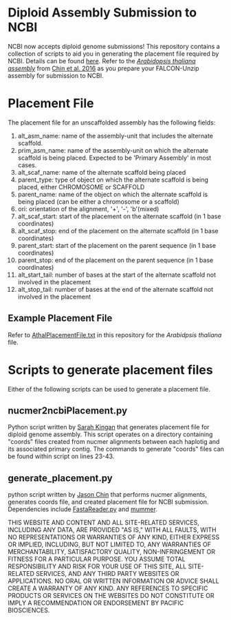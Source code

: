 # Diploid Assembly Submission to NCBI
NCBI now accepts diploid genome submissions! This repository contains a collection of scripts to aid you in generating the placement file required by NCBI. Details can be found [here](https://www.ncbi.nlm.nih.gov/assembly/docs/submission/). Refer to the [_Arabidopsis thaliana assembly_](https://www.ncbi.nlm.nih.gov/assembly/GCA_001753755.2) from [Chin et al. 2016](https://www.ncbi.nlm.nih.gov/pubmed/27749838) as you prepare your FALCON-Unzip assembly for submission to NCBI.


# Placement File
The placement file for an unscaffolded assembly has the following fields:

1. alt_asm_name: name of the assembly-unit that includes the alternate scaffold.
2. prim_asm_name: name of the assembly-unit on which the alternate scaffold is being placed. Expected to be 'Primary Assembly' in most cases.
3. alt_scaf_name: name of the alternate scaffold being placed
4. parent_type: type of object on which the alternate scaffold is being placed, either CHROMOSOME or SCAFFOLD
5. parent_name: name of the object on which the alternate scaffold is being placed (can be either a chromosome or a scaffold)
6. ori: orientation of the alignment, '+', '-', 'b'(mixed)
7. alt_scaf_start: start of the placement on the alternate scaffold (in 1 base coordinates)
8. alt_scaf_stop: end of the placement on the alternate scaffold (in 1 base coordinates)
9. parent_start: start of the placement on the parent sequence (in 1 base coordinates)
10. parent_stop: end of the placement on the parent sequence (in 1 base coordinates)
11. alt_start_tail: number of bases at the start of the alternate scaffold not involved in the placement
12. alt_stop_tail: number of bases at the end of the alternate scaffold not involved in the placement

## Example Placement File
Refer to [AthalPlacementFile.txt](https://github.com/skingan/NCBI_DiploidAssembly/blob/master/AthalPlacementFile.txt) in this repository for the _Arabidpsis thaliana_ file.

# Scripts to generate placement files
Either of the following scripts can be used to generate a placement file.

## nucmer2ncbiPlacement.py
Python script written by [Sarah Kingan](https://github.com/skingan) that generates placement file for diploid genome assembly. This script operates on a directory containing "coords" files created from nucmer alignments between each haplotig and its associated primary contig. The commands to generate "coords" files can be found within script on lines 23-43.

## generate_placement.py
python script written by [Jason Chin](https://github.com/pb-jchin) that performs nucmer alignments, generates coords file, and created placement file for NCBI submission. Dependencies include [FastaReader.py](https://github.com/PacificBiosciences/FALCON/blob/master/falcon_kit/FastaReader.py) and [mummer](http://mummer.sourceforge.net/).



THIS WEBSITE AND CONTENT AND ALL SITE-RELATED SERVICES, INCLUDING ANY DATA, ARE PROVIDED "AS IS," WITH ALL FAULTS, WITH NO REPRESENTATIONS OR WARRANTIES OF ANY KIND, EITHER EXPRESS OR IMPLIED, INCLUDING, BUT NOT LIMITED TO, ANY WARRANTIES OF MERCHANTABILITY, SATISFACTORY QUALITY, NON-INFRINGEMENT OR FITNESS FOR A PARTICULAR PURPOSE. YOU ASSUME TOTAL RESPONSIBILITY AND RISK FOR YOUR USE OF THIS SITE, ALL SITE-RELATED SERVICES, AND ANY THIRD PARTY WEBSITES OR APPLICATIONS. NO ORAL OR WRITTEN INFORMATION OR ADVICE SHALL CREATE A WARRANTY OF ANY KIND. ANY REFERENCES TO SPECIFIC PRODUCTS OR SERVICES ON THE WEBSITES DO NOT CONSTITUTE OR IMPLY A RECOMMENDATION OR ENDORSEMENT BY PACIFIC BIOSCIENCES.
